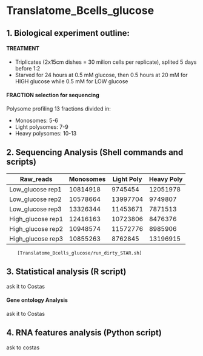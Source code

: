 # Translatome_Bcells_glucose
## 1. Biological experiment outline:


#### TREATMENT
- Triplicates (2x15cm dishes = 30 milion cells per replicate), splited 5 days before 1:2
- Starved for 24 hours at 0.5 mM glucose, then 0.5 hours at 20 mM for HIGH glucose while 0.5 mM for LOW glucose

#### FRACTION selection for sequencing
Polysome profiling 13 fractions divided in:
 - Monosomes: 5-6
 - Light polysomes: 7-9
 - Heavy polysomes: 10-13

## 2. Sequencing Analysis (Shell commands and scripts)

| Raw_reads         | Monosomes | Light Poly | Heavy Poly |
|-------------------|-----------|------------|------------|
| Low_glucose rep1  | 10814918  | 9745454    | 12051978   |
| Low_glucose rep2  | 10578664  | 13997704   | 9749807    |
| Low_glucose rep3  | 13326344  | 11453671   | 7871513    |
| High_glucose rep1 | 12416163  | 10723806   | 8476376    |
| High_glucose rep2 | 10948574  | 11572776   | 8985906    |
| High_glucose rep3 | 10855263  | 8762845    | 13196915   |


        [Translatome_Bcells_glucose/run_dirty_STAR.sh]
      

## 3.  Statistical analysis (R script)
ask it to Costas
#### Gene ontology Analysis
ask it to Costas

## 4. RNA features analysis (Python script)
ask to costas


